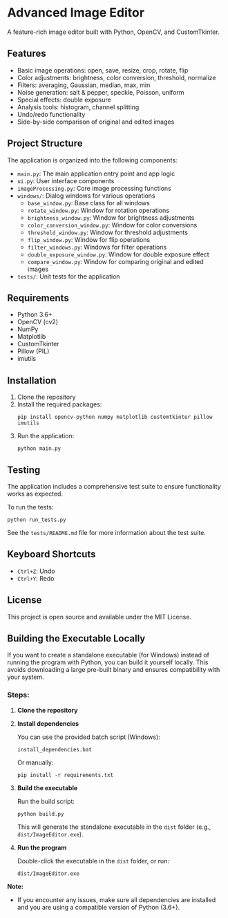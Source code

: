 # Advanced Image Editor

A feature-rich image editor built with Python, OpenCV, and CustomTkinter.

## Features

- Basic image operations: open, save, resize, crop, rotate, flip
- Color adjustments: brightness, color conversion, threshold, normalize
- Filters: averaging, Gaussian, median, max, min
- Noise generation: salt & pepper, speckle, Poisson, uniform
- Special effects: double exposure
- Analysis tools: histogram, channel splitting
- Undo/redo functionality
- Side-by-side comparison of original and edited images

## Project Structure

The application is organized into the following components:

- `main.py`: The main application entry point and app logic
- `ui.py`: User interface components
- `imageProcessing.py`: Core image processing functions
- `windows/`: Dialog windows for various operations
  - `base_window.py`: Base class for all windows
  - `rotate_window.py`: Window for rotation operations
  - `brightness_window.py`: Window for brightness adjustments
  - `color_conversion_window.py`: Window for color conversions
  - `threshold_window.py`: Window for threshold adjustments
  - `flip_window.py`: Window for flip operations
  - `filter_windows.py`: Windows for filter operations
  - `double_exposure_window.py`: Window for double exposure effect
  - `compare_window.py`: Window for comparing original and edited images
- `tests/`: Unit tests for the application

## Requirements

- Python 3.6+
- OpenCV (cv2)
- NumPy
- Matplotlib
- CustomTkinter
- Pillow (PIL)
- imutils

## Installation

1. Clone the repository
2. Install the required packages:
   ```
   pip install opencv-python numpy matplotlib customtkinter pillow imutils
   ```
3. Run the application:
   ```
   python main.py
   ```

## Testing

The application includes a comprehensive test suite to ensure functionality works as expected.

To run the tests:

```
python run_tests.py
```

See the `tests/README.md` file for more information about the test suite.

## Keyboard Shortcuts

- `Ctrl+Z`: Undo
- `Ctrl+Y`: Redo

## License

This project is open source and available under the MIT License.

## Building the Executable Locally

If you want to create a standalone executable (for Windows) instead of running the program with Python, you can build it yourself locally. This avoids downloading a large pre-built binary and ensures compatibility with your system.

### Steps:

1. **Clone the repository**
2. **Install dependencies**

   You can use the provided batch script (Windows):

   ```
   install_dependencies.bat
   ```

   Or manually:

   ```
   pip install -r requirements.txt
   ```

3. **Build the executable**

   Run the build script:

   ```
   python build.py
   ```

   This will generate the standalone executable in the `dist` folder (e.g., `dist/ImageEditor.exe`).

4. **Run the program**

   Double-click the executable in the `dist` folder, or run:

   ```
   dist/ImageEditor.exe
   ```

**Note:**

- If you encounter any issues, make sure all dependencies are installed and you are using a compatible version of Python (3.6+).
